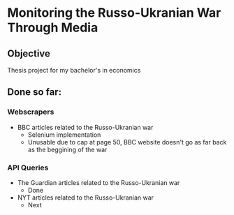 # Monitoring the Russo-Ukranian War Through Media

## Objective
Thesis project for my bachelor's in economics

## Done so far:
### Webscrapers
- BBC articles related to the Russo-Ukranian war
    - Selenium implementation
    - Unusable due to cap at page 50, BBC website doesn't go as far back as the beggining of the war

### API Queries
- The Guardian articles related to the Russo-Ukranian war
    - Done
- NYT articles related to the Russo-Ukranian war
    - Next